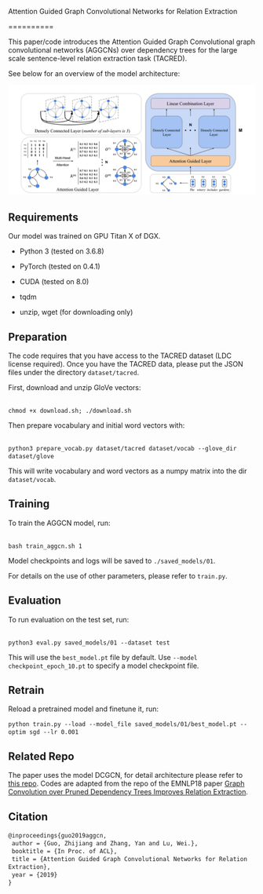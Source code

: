Attention Guided Graph Convolutional Networks for Relation Extraction

==========


This paper/code introduces the Attention Guided Graph Convolutional graph convolutional networks (AGGCNs) over dependency trees for the large scale sentence-level relation extraction task (TACRED).

See below for an overview of the model architecture:

![AGGCN Architecture](fig/Arch.png "AGGCN Architecture")

  

## Requirements

Our model was trained on GPU Titan X of DGX.  

- Python 3 (tested on 3.6.8)

- PyTorch (tested on 0.4.1)

- CUDA (tested on 8.0)

- tqdm

- unzip, wget (for downloading only)

  

## Preparation

  

The code requires that you have access to the TACRED dataset (LDC license required). Once you have the TACRED data, please put the JSON files under the directory `dataset/tacred`.

  

First, download and unzip GloVe vectors:

```

chmod +x download.sh; ./download.sh

```

  

Then prepare vocabulary and initial word vectors with:

```

python3 prepare_vocab.py dataset/tacred dataset/vocab --glove_dir dataset/glove

```

  

This will write vocabulary and word vectors as a numpy matrix into the dir `dataset/vocab`.

  

## Training

  

To train the AGGCN model, run:

```

bash train_aggcn.sh 1

```

  

Model checkpoints and logs will be saved to `./saved_models/01`.

  

For details on the use of other parameters, please refer to `train.py`.

  

## Evaluation

  

To run evaluation on the test set, run:

```

python3 eval.py saved_models/01 --dataset test

```

  

This will use the `best_model.pt` file by default. Use `--model checkpoint_epoch_10.pt` to specify a model checkpoint file.

## Retrain

Reload a pretrained model and finetune it, run:
```
python train.py --load --model_file saved_models/01/best_model.pt --optim sgd --lr 0.001
```

## Related Repo

The paper uses the model DCGCN, for detail architecture please refer to [this repo]([https://github.com/Cartus/DCGCN](https://github.com/Cartus/DCGCN)). Codes are adapted from the repo of the EMNLP18 paper [Graph Convolution over Pruned Dependency Trees Improves Relation Extraction](https://nlp.stanford.edu/pubs/zhang2018graph.pdf).

## Citation

```
@inproceedings{guo2019aggcn,
 author = {Guo, Zhijiang and Zhang, Yan and Lu, Wei.},
 booktitle = {In Proc. of ACL},
 title = {Attention Guided Graph Convolutional Networks for Relation Extraction},
 year = {2019}
}
```

